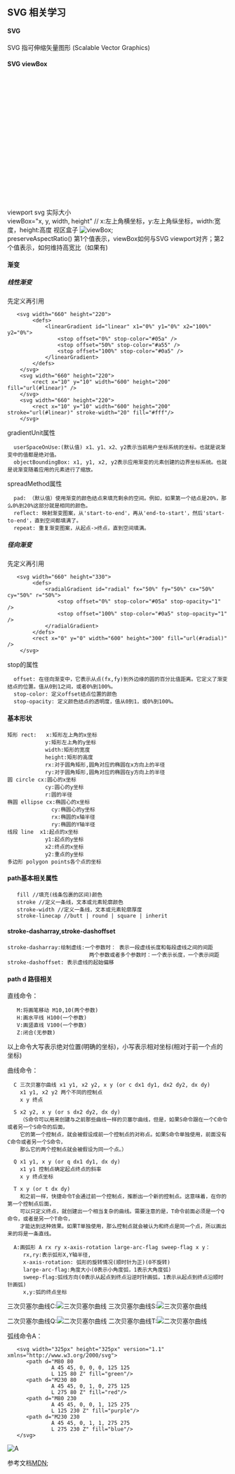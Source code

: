 ## SVG 相关学习
#### SVG
>
  SVG 指可伸缩矢量图形 (Scalable Vector Graphics)
> 
#### SVG viewBox
>
<svg width="500" height="300"></svg>
viewport svg 实际大小
</br>
viewBox="x, y, width, height"  // x:左上角横坐标，y:左上角纵坐标，width:宽度，height:高度
视区盒子
![viewBox](https://github.com/liubin915249126/HTML-CSS-SVG/blob/master/SVG/image/viewbox.gif);
</br> 
preserveAspectRatio()
第1个值表示，viewBox如何与SVG viewport对齐；第2个值表示，如何维持高宽比（如果有)
>
#### 渐变
##### 线性渐变
>
先定义再引用
```
   <svg width="660" height="220">
        <defs>
            <linearGradient id="linear" x1="0%" y1="0%" x2="100%" y2="0%">
                <stop offset="0%" stop-color="#05a" />
                <stop offset="50%" stop-color="#a55" />
                <stop offset="100%" stop-color="#0a5" />
            </linearGradient>
        </defs>
    </svg>
    <svg width="660" height="220">
        <rect x="10" y="10" width="600" height="200" fill="url(#linear)" />
    </svg>
    <svg width="660" height="220"> 
        <rect x="10" y="10" width="600" height="200" stroke="url(#linear)" stroke-width="20" fill="#fff"/>
    </svg>
```
gradientUnit属性
```
  userSpaceOnUse:(默认值) x1、y1、x2、y2表示当前用户坐标系统的坐标。也就是说渐变中的值都是绝对值。
  objectBoundingBox: x1, y1, x2, y2表示应用渐变的元素创建的边界坐标系统。也就是说渐变随着应用的元素进行了缩放。
```
spreadMethod属性
```
  pad: （默认值）使用渐变的颜色结点来填充剩余的空间。例如，如果第一个结点是20%，那么0%到20%这部分就是相同的颜色。
  reflect: 映射渐变图案，从'start-to-end'，再从'end-to-start'，然后'start-to-end'，直到空间都填满了。
  repeat: 重复渐变图案，从起点->终点，直到空间填满。
```
>
##### 径向渐变
>
先定义再引用
``` 
   <svg width="660" height="330">
        <defs>
            <radialGradient id="radial" fx="50%" fy="50%" cx="50%" cy="50%" r="50%">
                <stop offset="0%" stop-color="#05a" stop-opacity="1" />
                <stop offset="100%" stop-color="#0a5" stop-opacity="1" /> 
            </radialGradient>
        </defs>
        <rect x="0" y="0" width="600" height="300" fill="url(#radial)" /> 
    </svg>

```
stop的属性
```
  offset: 在径向渐变中，它表示从点(fx,fy)到外边缘的圆的百分比值距离。它定义了渐变结点的位置。值从0到1之间，或者0%到100%。
  stop-color: 定义offset结点位置的颜色
  stop-opacity: 定义颜色结点的透明度，值从0到1，或0%到100%。
```
>

#### 基本形状
>
```
矩形 rect:   x:矩形左上角的x坐标  
            y:矩形左上角的y坐标  
            width:矩形的宽度 
            height:矩形的高度  
            rx:对于圆角矩形,圆角对应的椭圆在x方向上的半径  
            ry:对于圆角矩形,圆角对应的椭圆在y方向上的半径  
圆 circle cx:圆心的x坐标  
            cy:圆心的y坐标  
            r:圆的半径  
椭圆 ellipse cx:椭圆心的x坐标  
              cy:椭圆心的y坐标  
              rx:椭圆的x轴半径   
              ry:椭圆的Y轴半径  
线段 line  x1:起点的x坐标  
            y1:起点的y坐标  
            x2:终点的x坐标  
            y2:重点的y坐标  
多边形 polygon points各个点的坐标
```                                                      
>
#### path基本相关属性
>
```
   fill //填充(线条包裹的区间)颜色 
   stroke //定义一条线，文本或元素轮廓颜色 
   stroke-width //定义一条线，文本或元素轮廓厚度
   stroke-linecap //butt | round | square | inherit
```  
>
#### stroke-dasharray,stroke-dashoffset
>
```
stroke-dasharray:绘制虚线:一个参数时： 表示一段虚线长度和每段虚线之间的间距 
                          两个参数或者多个参数时：一个表示长度，一个表示间距 
stroke-dashoffset: 表示虚线的起始偏移                     
```
>
#### path d 路径相关
>
直线命令：
```
   M:将画笔移动 M10,10(两个参数)
   H:画水平线 H100(一个参数)
   V:画竖直线 V100(一个参数)
   Z:闭合(无参数)
``` 
以上命令大写表示绝对位置(明确的坐标)，小写表示相对坐标(相对于前一个点的坐标)

曲线命令：
```
  C 三次贝塞尔曲线 x1 y1, x2 y2, x y (or c dx1 dy1, dx2 dy2, dx dy)
    x1 y1, x2 y2 两个不同的控制点
    x y 终点

  S x2 y2, x y (or s dx2 dy2, dx dy)
    （S命令可以用来创建与之前那些曲线一样的贝塞尔曲线，但是，如果S命令跟在一个C命令或者另一个S命令的后面，
    它的第一个控制点，就会被假设成前一个控制点的对称点。如果S命令单独使用，前面没有C命令或者另一个S命令，
    那么它的两个控制点就会被假设为同一个点。）

  Q x1 y1, x y (or q dx1 dy1, dx dy)
    x1 y1 控制点确定起点终点的斜率
    x y 终点坐标

  T x y (or t dx dy)
    和之前一样，快捷命令T会通过前一个控制点，推断出一个新的控制点。这意味着，在你的第一个控制点后面，
    可以只定义终点，就创建出一个相当复杂的曲线。需要注意的是，T命令前面必须是一个Q命令，或者是另一个T命令，
    才能达到这种效果。如果T单独使用，那么控制点就会被认为和终点是同一个点，所以画出来的将是一条直线。 

  A:画弧形 A rx ry x-axis-rotation large-arc-flag sweep-flag x y：
     rx,ry:表示弧形X,Y轴半径,
     x-axis-rotation: 弧形的旋转情况(顺时针为正)(0不旋转)
     large-arc-flag:角度大小(0表示小角度弧，1表示大角度弧)  
     sweep-flag:弧线方向(0表示从起点到终点沿逆时针画弧，1表示从起点到终点沿顺时针画弧)
     x,y:弧的终点坐标      
```

三次贝塞尔曲线C:![三次贝塞尔曲线](https://github.com/liubin915249126/HTML-CSS-SVG/blob/master/SVG/image/Cubic_Bezier_Curves.png)
三次贝塞尔曲线S:![三次贝塞尔曲线](https://github.com/liubin915249126/HTML-CSS-SVG/blob/master/SVG/image/ShortCut_Cubic_Bezier.png)

二次贝塞尔曲线Q:![二次贝塞尔曲线](https://github.com/liubin915249126/HTML-CSS-SVG/blob/master/SVG/image/Quadratic_Bezier.png)
二次贝塞尔曲线T:![二次贝塞尔曲线](https://github.com/liubin915249126/HTML-CSS-SVG/blob/master/SVG/image/Shortcut_Quadratic_Bezier.png)
>

>
弧线命令A：
```
   <svg width="325px" height="325px" version="1.1" xmlns="http://www.w3.org/2000/svg">
      <path d="M80 80
              A 45 45, 0, 0, 0, 125 125
              L 125 80 Z" fill="green"/>
      <path d="M230 80
              A 45 45, 0, 1, 0, 275 125
              L 275 80 Z" fill="red"/>
      <path d="M80 230
              A 45 45, 0, 0, 1, 125 275
              L 125 230 Z" fill="purple"/>
      <path d="M230 230
              A 45 45, 0, 1, 1, 275 275
              L 275 230 Z" fill="blue"/>
   </svg> 
```

![A](https://github.com/liubin915249126/HTML-CSS-SVG/blob/master/SVG/image/SVGArcs_Flags.png)


参考文档[MDN](https://developer.mozilla.org/zh-CN/docs/Web/SVG/Tutorial/Paths);
>
